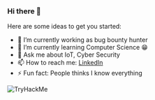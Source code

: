 ### Hi there 👋

<!--
**linuxchunk/linuxchunk** is a ✨ _special_ ✨ repository because its `README.md` (this file) appears on your GitHub profile.
-->
Here are some ideas to get you started:

- 🔭 I’m currently working as bug bounty hunter
- 🌱 I’m currently learning Computer Science 😁
- 💬 Ask me about IoT, Cyber Security
- 📫 How to reach me: [LinkedIn](https://www.linkedin.com/in/ramesh-patel-a879601bb/)
- ⚡ Fun fact: People thinks I know everything
 <img src="https://tryhackme-badges.s3.amazonaws.com/linuxchunk12.png" alt="TryHackMe">
